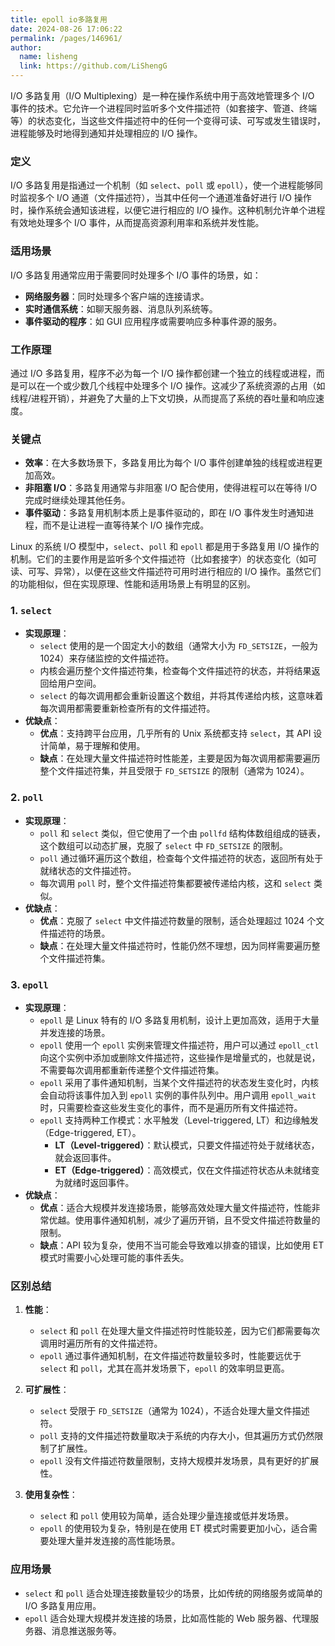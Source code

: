 ```yaml
---
title: epoll io多路复用
date: 2024-08-26 17:06:22
permalink: /pages/146961/
author: 
  name: lisheng
  link: https://github.com/LiShengG
---
```


I/O 多路复用（I/O Multiplexing）是一种在操作系统中用于高效地管理多个 I/O 事件的技术。它允许一个进程同时监听多个文件描述符（如套接字、管道、终端等）的状态变化，当这些文件描述符中的任何一个变得可读、可写或发生错误时，进程能够及时地得到通知并处理相应的 I/O 操作。

### **定义**
I/O 多路复用是指通过一个机制（如 `select`、`poll` 或 `epoll`），使一个进程能够同时监视多个 I/O 通道（文件描述符），当其中任何一个通道准备好进行 I/O 操作时，操作系统会通知该进程，以便它进行相应的 I/O 操作。这种机制允许单个进程有效地处理多个 I/O 事件，从而提高资源利用率和系统并发性能。

### **适用场景**
I/O 多路复用通常应用于需要同时处理多个 I/O 事件的场景，如：
- **网络服务器**：同时处理多个客户端的连接请求。
- **实时通信系统**：如聊天服务器、消息队列系统等。
- **事件驱动的程序**：如 GUI 应用程序或需要响应多种事件源的服务。

### **工作原理**
通过 I/O 多路复用，程序不必为每一个 I/O 操作都创建一个独立的线程或进程，而是可以在一个或少数几个线程中处理多个 I/O 操作。这减少了系统资源的占用（如线程/进程开销），并避免了大量的上下文切换，从而提高了系统的吞吐量和响应速度。

### **关键点**
- **效率**：在大多数场景下，多路复用比为每个 I/O 事件创建单独的线程或进程更加高效。
- **非阻塞 I/O**：多路复用通常与非阻塞 I/O 配合使用，使得进程可以在等待 I/O 完成时继续处理其他任务。
- **事件驱动**：多路复用机制本质上是事件驱动的，即在 I/O 事件发生时通知进程，而不是让进程一直等待某个 I/O 操作完成。


Linux 的系统 I/O 模型中，`select`、`poll` 和 `epoll` 都是用于多路复用 I/O 操作的机制。它们的主要作用是监听多个文件描述符（比如套接字）的状态变化（如可读、可写、异常），以便在这些文件描述符可用时进行相应的 I/O 操作。虽然它们的功能相似，但在实现原理、性能和适用场景上有明显的区别。

### 1. **`select`**
   - **实现原理**：
     - `select` 使用的是一个固定大小的数组（通常大小为 `FD_SETSIZE`，一般为 1024）来存储监控的文件描述符。
     - 内核会遍历整个文件描述符集，检查每个文件描述符的状态，并将结果返回给用户空间。
     - `select` 的每次调用都会重新设置这个数组，并将其传递给内核，这意味着每次调用都需要重新检查所有的文件描述符。
   - **优缺点**：
     - **优点**：支持跨平台应用，几乎所有的 Unix 系统都支持 `select`，其 API 设计简单，易于理解和使用。
     - **缺点**：在处理大量文件描述符时性能差，主要是因为每次调用都需要遍历整个文件描述符集，并且受限于 `FD_SETSIZE` 的限制（通常为 1024）。

### 2. **`poll`**
   - **实现原理**：
     - `poll` 和 `select` 类似，但它使用了一个由 `pollfd` 结构体数组组成的链表，这个数组可以动态扩展，克服了 `select` 中 `FD_SETSIZE` 的限制。
     - `poll` 通过循环遍历这个数组，检查每个文件描述符的状态，返回所有处于就绪状态的文件描述符。
     - 每次调用 `poll` 时，整个文件描述符集都要被传递给内核，这和 `select` 类似。
   - **优缺点**：
     - **优点**：克服了 `select` 中文件描述符数量的限制，适合处理超过 1024 个文件描述符的场景。
     - **缺点**：在处理大量文件描述符时，性能仍然不理想，因为同样需要遍历整个文件描述符集。

### 3. **`epoll`**
   - **实现原理**：
     - `epoll` 是 Linux 特有的 I/O 多路复用机制，设计上更加高效，适用于大量并发连接的场景。
     - `epoll` 使用一个 `epoll` 实例来管理文件描述符，用户可以通过 `epoll_ctl` 向这个实例中添加或删除文件描述符，这些操作是增量式的，也就是说，不需要每次调用都重新传递整个文件描述符集。
     - `epoll` 采用了事件通知机制，当某个文件描述符的状态发生变化时，内核会自动将该事件加入到 `epoll` 实例的事件队列中。用户调用 `epoll_wait` 时，只需要检查这些发生变化的事件，而不是遍历所有文件描述符。
     - `epoll` 支持两种工作模式：水平触发（Level-triggered, LT）和边缘触发（Edge-triggered, ET）。
       - **LT（Level-triggered）**：默认模式，只要文件描述符处于就绪状态，就会返回事件。
       - **ET（Edge-triggered）**：高效模式，仅在文件描述符状态从未就绪变为就绪时返回事件。
   - **优缺点**：
     - **优点**：适合大规模并发连接场景，能够高效处理大量文件描述符，性能非常优越。使用事件通知机制，减少了遍历开销，且不受文件描述符数量的限制。
     - **缺点**：API 较为复杂，使用不当可能会导致难以排查的错误，比如使用 ET 模式时需要小心处理可能的事件丢失。

### **区别总结**

1. **性能**：
   - `select` 和 `poll` 在处理大量文件描述符时性能较差，因为它们都需要每次调用时遍历所有的文件描述符。
   - `epoll` 通过事件通知机制，在文件描述符数量较多时，性能要远优于 `select` 和 `poll`，尤其在高并发场景下，`epoll` 的效率明显更高。

2. **可扩展性**：
   - `select` 受限于 `FD_SETSIZE`（通常为 1024），不适合处理大量文件描述符。
   - `poll` 支持的文件描述符数量取决于系统的内存大小，但其遍历方式仍然限制了扩展性。
   - `epoll` 没有文件描述符数量限制，支持大规模并发场景，具有更好的扩展性。

3. **使用复杂性**：
   - `select` 和 `poll` 使用较为简单，适合处理少量连接或低并发场景。
   - `epoll` 的使用较为复杂，特别是在使用 ET 模式时需要更加小心，适合需要处理大量并发连接的高性能场景。

### **应用场景**
- `select` 和 `poll` 适合处理连接数量较少的场景，比如传统的网络服务或简单的 I/O 多路复用应用。
- `epoll` 适合处理大规模并发连接的场景，比如高性能的 Web 服务器、代理服务器、消息推送服务等。